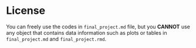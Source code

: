 # License

You can freely use the codes in `final_project.md` file, but you **CANNOT** use any object that contains data information such as plots or tables in `final_project.md` and `final_project.rmd`.